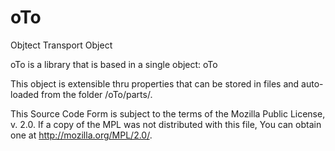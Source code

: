 # oTo
Objtect Transport Object

oTo is a library that is based in a single object: oTo

This object is extensible thru properties that can be stored in files and auto-loaded from the folder /oTo/parts/.

This Source Code Form is subject to the terms of the Mozilla Public License, v. 2.0. If a copy of the MPL was not distributed with this file, You can obtain one at http://mozilla.org/MPL/2.0/.
